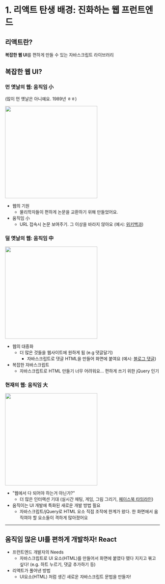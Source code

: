 # 1. 리액트 탄생 배경: 진화하는 웹 프런트엔드

## 리액트란?

**복잡한 웹 UI**를 편하게 만들 수 있는 자바스크립트 라이브러리

## 복잡한 웹 UI?

### 먼 옛날의 웹: 움직임 小

(많이 먼 옛날은 아니예요. 1989년 ㅎㅎ)

<img src="https://user-images.githubusercontent.com/3839771/103162295-130b3b80-4832-11eb-8495-1215a01eae77.png" width="300">

- 웹의 기원
  - 물리학자들이 편하게 논문을 교환하기 위해 만들었어요.
- 움직임 小
  - URL 접속시 논문 보여주기. 그 이상을 바라지 않아요 (예시: [위키백과](https://ko.wikipedia.org/wiki/%EC%9B%B9))

### 덜 옛날의 웹: 움직임 中

<img src="https://user-images.githubusercontent.com/3839771/103162355-dee44a80-4832-11eb-960e-34c4b4b10955.png" width="300">

- 웹의 대중화
  - 더 많은 것들을 웹사이트에 원하게 됨 (e.g 댓글달기)
    - 자바스크립트로 댓글 HTML을 만들어 화면에 붙여요 (예시: [블로그 댓글](https://velog.io/@milooy/see-comments))
- 복잡한 자바스크립트
  - 자바스크립트로 HTML 만들기 너무 어려워요... 편하게 쓰기 위한 jQuery 인기

### 현재의 웹: 움직임 大

<img src="https://user-images.githubusercontent.com/3839771/103162356-e572c200-4832-11eb-9c06-dcf806ee2901.png" width="300">

- "웹에서 다 되어야 하는거 아닌가?"
  - 더 많은 인터랙션 기대 (실시간 채팅, 게임, 그림 그리기, [페이스북 타임라인](https://www.facebook.com/))
- 움직이는 UI 개발에 특화된 새로운 개발 방법 필요
  - 자바스크립트/jQuery로 HTML 요소 직접 조작에 한계가 왔다. 한 화면에서 움직여야 할 요소들이 격하게 많아졌어요

---

## 움직임 많은 UI를 편하게 개발하자! React

- 프런트엔드 개발자의 Needs
  - 자바스크립트로 UI 요소(HTML)를 만들어서 화면에 붙였다 뗐다 지지고 볶고 싶다! (e.g. 하트 누르기, 댓글 추가하기 등)
- 리액트가 풀어낸 방법
  - UI요소(HTML) 처럼 생긴 새로운 자바스크립트 문법을 만들자!
